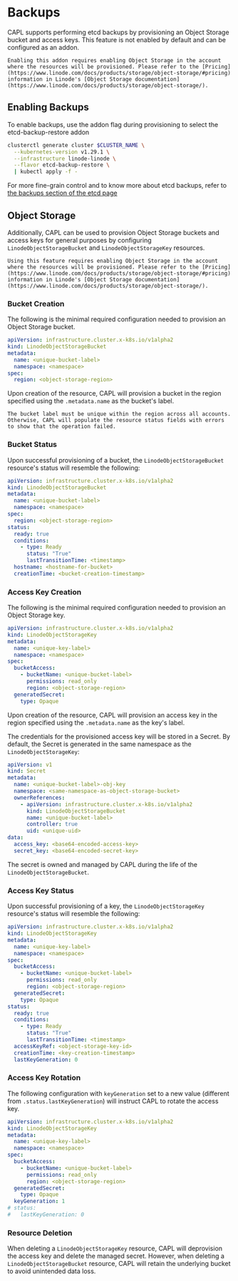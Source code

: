 # Backups

CAPL supports performing etcd backups by provisioning an Object Storage bucket and access keys. This feature is not enabled by default and can be configured as an addon.

```admonish warning
Enabling this addon requires enabling Object Storage in the account where the resources will be provisioned. Please refer to the [Pricing](https://www.linode.com/docs/products/storage/object-storage/#pricing) information in Linode's [Object Storage documentation](https://www.linode.com/docs/products/storage/object-storage/).
```

## Enabling Backups

To enable backups, use the addon flag during provisioning to select the etcd-backup-restore addon
```sh
clusterctl generate cluster $CLUSTER_NAME \
  --kubernetes-version v1.29.1 \
  --infrastructure linode-linode \
  --flavor etcd-backup-restore \
  | kubectl apply -f -
```
For more fine-grain control and to know more about etcd backups, refer to [the backups section of the etcd page](../topics/etcd.md#etcd-backups)

## Object Storage

Additionally, CAPL can be used to provision Object Storage buckets and access keys for general purposes by configuring `LinodeObjectStorageBucket` and `LinodeObjectStorageKey` resources.

```admonish warning
Using this feature requires enabling Object Storage in the account where the resources will be provisioned. Please refer to the [Pricing](https://www.linode.com/docs/products/storage/object-storage/#pricing) information in Linode's [Object Storage documentation](https://www.linode.com/docs/products/storage/object-storage/).
```

### Bucket Creation

The following is the minimal required configuration needed to provision an Object Storage bucket.

```yaml
apiVersion: infrastructure.cluster.x-k8s.io/v1alpha2
kind: LinodeObjectStorageBucket
metadata:
  name: <unique-bucket-label>
  namespace: <namespace>
spec:
  region: <object-storage-region>
```

Upon creation of the resource, CAPL will provision a bucket in the region specified using the `.metadata.name` as the bucket's label.

```admonish warning
The bucket label must be unique within the region across all accounts. Otherwise, CAPL will populate the resource status fields with errors to show that the operation failed.
```

### Bucket Status

Upon successful provisioning of a bucket, the `LinodeObjectStorageBucket` resource's status will resemble the following:

```yaml
apiVersion: infrastructure.cluster.x-k8s.io/v1alpha2
kind: LinodeObjectStorageBucket
metadata:
  name: <unique-bucket-label>
  namespace: <namespace>
spec:
  region: <object-storage-region>
status:
  ready: true
  conditions:
    - type: Ready
      status: "True"
      lastTransitionTime: <timestamp>
  hostname: <hostname-for-bucket>
  creationTime: <bucket-creation-timestamp>
```

### Access Key Creation

The following is the minimal required configuration needed to provision an Object Storage key.

```yaml
apiVersion: infrastructure.cluster.x-k8s.io/v1alpha2
kind: LinodeObjectStorageKey
metadata:
  name: <unique-key-label>
  namespace: <namespace>
spec:
  bucketAccess:
    - bucketName: <unique-bucket-label>
      permissions: read_only
      region: <object-storage-region>
  generatedSecret:
    type: Opaque
```

Upon creation of the resource, CAPL will provision an access key in the region specified using the `.metadata.name` as the key's label.

The credentials for the provisioned access key will be stored in a Secret. By default, the Secret is generated in the same namespace as the `LinodeObjectStorageKey`:

```yaml
apiVersion: v1
kind: Secret
metadata:
  name: <unique-bucket-label>-obj-key
  namespace: <same-namespace-as-object-storage-bucket>
  ownerReferences:
    - apiVersion: infrastructure.cluster.x-k8s.io/v1alpha2
      kind: LinodeObjectStorageBucket
      name: <unique-bucket-label>
      controller: true
      uid: <unique-uid>
data:
  access_key: <base64-encoded-access-key>
  secret_key: <base64-encoded-secret-key>
```

The secret is owned and managed by CAPL during the life of the `LinodeObjectStorageBucket`.

### Access Key Status

Upon successful provisioning of a key, the `LinodeObjectStorageKey` resource's status will resemble the following:

```yaml
apiVersion: infrastructure.cluster.x-k8s.io/v1alpha2
kind: LinodeObjectStorageKey
metadata:
  name: <unique-key-label>
  namespace: <namespace>
spec:
  bucketAccess:
    - bucketName: <unique-bucket-label>
      permissions: read_only
      region: <object-storage-region>
  generatedSecret:
    type: Opaque
status:
  ready: true
  conditions:
    - type: Ready
      status: "True"
      lastTransitionTime: <timestamp>
  accessKeyRef: <object-storage-key-id>
  creationTime: <key-creation-timestamp>
  lastKeyGeneration: 0
```

### Access Key Rotation

The following configuration with `keyGeneration` set to a new value (different from `.status.lastKeyGeneration`) will instruct CAPL to rotate the access key.

```yaml
apiVersion: infrastructure.cluster.x-k8s.io/v1alpha2
kind: LinodeObjectStorageKey
metadata:
  name: <unique-key-label>
  namespace: <namespace>
spec:
  bucketAccess:
    - bucketName: <unique-bucket-label>
      permissions: read_only
      region: <object-storage-region>
  generatedSecret:
    type: Opaque
  keyGeneration: 1
# status:
#   lastKeyGeneration: 0
```

### Resource Deletion

When deleting a `LinodeObjectStorageKey` resource, CAPL will deprovision the access key and delete the managed secret. However, when deleting a `LinodeObjectStorageBucket` resource, CAPL will retain the underlying bucket to avoid unintended data loss.
